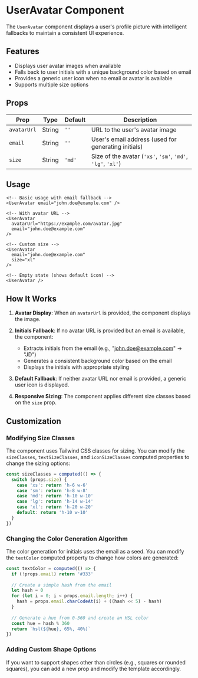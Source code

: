 # UserAvatar Component

The `UserAvatar` component displays a user's profile picture with intelligent fallbacks to maintain a consistent UI experience.

## Features

- Displays user avatar images when available
- Falls back to user initials with a unique background color based on email
- Provides a generic user icon when no email or avatar is available
- Supports multiple size options

## Props

| Prop | Type | Default | Description |
|------|------|---------|-------------|
| `avatarUrl` | String | `''` | URL to the user's avatar image |
| `email` | String | `''` | User's email address (used for generating initials) |
| `size` | String | `'md'` | Size of the avatar (`'xs'`, `'sm'`, `'md'`, `'lg'`, `'xl'`) |

## Usage

```vue
<!-- Basic usage with email fallback -->
<UserAvatar email="john.doe@example.com" />

<!-- With avatar URL -->
<UserAvatar 
  avatarUrl="https://example.com/avatar.jpg" 
  email="john.doe@example.com" 
/>

<!-- Custom size -->
<UserAvatar 
  email="john.doe@example.com" 
  size="xl" 
/>

<!-- Empty state (shows default icon) -->
<UserAvatar />
```

## How It Works

1. **Avatar Display**: When an `avatarUrl` is provided, the component displays the image.

2. **Initials Fallback**: If no avatar URL is provided but an email is available, the component:
   - Extracts initials from the email (e.g., "john.doe@example.com" → "JD")
   - Generates a consistent background color based on the email
   - Displays the initials with appropriate styling

3. **Default Fallback**: If neither avatar URL nor email is provided, a generic user icon is displayed.

4. **Responsive Sizing**: The component applies different size classes based on the `size` prop.

## Customization

### Modifying Size Classes

The component uses Tailwind CSS classes for sizing. You can modify the `sizeClasses`, `textSizeClasses`, and `iconSizeClasses` computed properties to change the sizing options:

```js
const sizeClasses = computed(() => {
  switch (props.size) {
    case 'xs': return 'h-6 w-6'
    case 'sm': return 'h-8 w-8'
    case 'md': return 'h-10 w-10'
    case 'lg': return 'h-14 w-14'
    case 'xl': return 'h-20 w-20'
    default: return 'h-10 w-10'
  }
})
```

### Changing the Color Generation Algorithm

The color generation for initials uses the email as a seed. You can modify the `textColor` computed property to change how colors are generated:

```js
const textColor = computed(() => {
  if (!props.email) return '#333'
  
  // Create a simple hash from the email
  let hash = 0
  for (let i = 0; i < props.email.length; i++) {
    hash = props.email.charCodeAt(i) + ((hash << 5) - hash)
  }
  
  // Generate a hue from 0-360 and create an HSL color
  const hue = hash % 360
  return `hsl(${hue}, 65%, 40%)`
})
```

### Adding Custom Shape Options

If you want to support shapes other than circles (e.g., squares or rounded squares), you can add a new prop and modify the template accordingly.